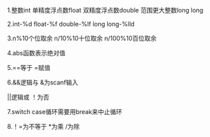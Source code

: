 1.整数int  单精度浮点数float  双精度浮点数double  范围更大整数long long

2.int-%d   float-%f  double-%lf  long long-%lld

3.n%10个位取余  n/10%10十位取余  n/100%10百位取余

4.abs函数表示绝对值

5.==等于  =赋值

6.&&逻辑与  &为scanf输入

||逻辑或  ！为否

7.switch case循环需要用break来中止循环

8.！=为不等于  *为乘  /为除

